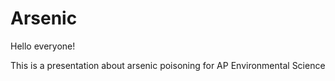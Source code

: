 # Arsenic
Hello everyone!

This is a presentation about arsenic poisoning for AP Environmental Science
